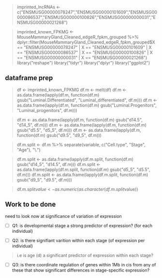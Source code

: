 > imprinted_lncRNAs <- c("ENSMUSG00000078247","ENSMUSG00000101609","ENSMUSG00000086537","ENSMUSG00000100826","ENSMUSG00000000031","ENSMUSG00000021268")

> imprinted_known_FPKMG <- MouseMammaryGland_Cleaned_edgeR_fpkm_grouped %>% 
>   dplyr::filter(MouseMammaryGland_Cleaned_edgeR_fpkm_grouped$X == "ENSMUSG00000078247" | 
>            X == "ENSMUSG00000101609" | 
>            X == "ENSMUSG00000086537" | 
>            X == "ENSMUSG00000100826" | 
>            X == "ENSMUSG00000000031" | 
>            X == "ENSMUSG00000021268")
> library("reshape")
> library("tidyr")
> library("dplyr")
> library("ggplot2")
## dataframe prep
> df <- imprinted_known_FPKMG
> df.m <- melt(df)
> df.m <- as.data.frame(lapply(df.m, function(df.m) gsub("Luminal.Differentiated", "Luminal_differentiated", df.m)))
> df.m <- as.data.frame(lapply(df.m, function(df.m) gsub("Luminal.Progenitors", "Luminal_progenitors", df.m)))

> df.m <- as.data.frame(lapply(df.m, function(df.m) gsub("d14.5", "d14_5", df.m)))
> df.m <- as.data.frame(lapply(df.m, function(df.m) gsub("d5.5", "d5_5", df.m)))
> df.m <- as.data.frame(lapply(df.m, function(df.m) gsub("d9.5", "d9_5", df.m)))

> df.m.split <- df.m %>% separate(variable, c("Cell.type", "Stage", "Age"), "\\.")

> df.m.split <- as.data.frame(lapply(df.m.split, function(df.m) gsub("d14_5", "d14.5", df.m)))
> df.m.split <- as.data.frame(lapply(df.m.split, function(df.m) gsub("d5_5", "d5.5", df.m)))
> df.m.split <- as.data.frame(lapply(df.m.split, function(df.m) gsub("d9_5", "d9.5", df.m)))

> df.m.split$value <- as.numeric(as.character(df.m.split$value))

## Work to be done

need to look now at significance of variation of expression

- [ ] Q1: is developmental stage a strong predictor of expression? (for each individual)

- [ ]  Q2: is there signifiant varition within each stage (of expression per individual)

> i.e is age (d) a significant predictor of expression within each stage?

- [ ] Q3: is there coordinate regulation of genes within 1Mb in cis from any of these that show significant differences in stage-specific expression?
